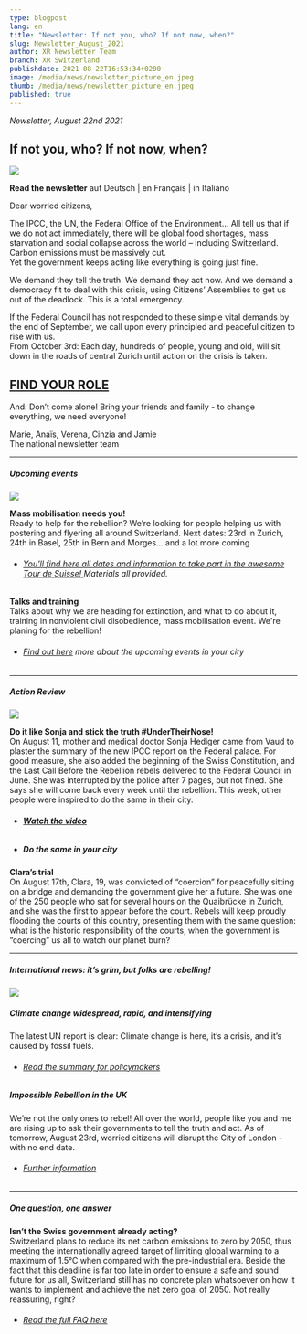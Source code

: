 ```yaml
---
type: blogpost
lang: en
title: "Newsletter: If not you, who? If not now, when?"
slug: Newsletter_August_2021
author: XR Newsletter Team
branch: XR Switzerland
publishdate: 2021-08-22T16:53:34+0200
image: /media/news/newsletter_picture_en.jpeg
thumb: /media/news/newsletter_picture_en.jpeg
published: true
---
```

*Newsletter, August 22nd 2021*

## **If not you, who? If not now, when?**

![](/media/newsletter_picture_en.jpeg)

**Read the newsletter** auf Deutsch | en Français | in Italiano

Dear worried citizens,

The IPCC, the UN, the Federal Office of the Environment… All tell us that if we do not act immediately, there will be global food shortages, mass starvation and social collapse across the world – including Switzerland. Carbon emissions must be massively cut.\
Yet the government keeps acting like everything is going just fine. 

We demand they tell the truth. We demand they act now. And we demand a democracy fit to deal with this crisis, using Citizens’ Assemblies to get us out of the deadlock. This is a total emergency.

If the Federal Council has not responded to these simple vital demands by the end of September, we call upon every principled and peaceful citizen to rise with us.\
From October 3rd: Each day, hundreds of people, young and old, will sit down in the roads of central Zurich until action on the crisis is taken.

## **[FIND YOUR ROLE](https://actionnetwork.org/forms/sign-up-for-the-rebellion-en)**

And: Don’t come alone! Bring your friends and family - to change everything, we need everyone! 

Marie, Anaïs, Verena, Cinzia and Jamie\
The national newsletter team

- - -

##### **Upcoming events**

![](/media/export-2-.png)

**Mass mobilisation needs you!** \
Ready to help for the rebellion? We’re looking for people helping us with postering and flyering all around Switzerland. Next dates: 23rd in Zurich, 24th in Basel, 25th in Bern and Morges... and a lot more coming

* ###### [You'll find here all dates and information to take part in the awesome Tour de Suisse! ](https://www.xrebellion.ch/fr/act/events/20210817-tour-de-suisse/)Materials all provided.

**Talks and training**\
Talks about why we are heading for extinction, and what to do about it, training in nonviolent civil disobedience, mass mobilisation event. We're planing for the rebellion! 

* ###### [Find out here](https://www.xrebellion.ch/de/act/events/) more about the upcoming events in your city

- - -

##### **Action Review**

![](/media/dscf9623.jpg)

**Do it like Sonja and stick the truth #UnderTheirNose!**\
On August 11, mother and medical doctor Sonja Hediger came from Vaud to plaster the summary of the new IPCC report on the Federal palace. For good measure, she also added the beginning of the Swiss Constitution, and the Last Call Before the Rebellion rebels delivered to the Federal Council in June. She was interrupted by the police after 7 pages, but not fined. She says she will come back every week until the rebellion. This week, other people were inspired to do the same in their city. 

* ###### **[Watch the video](https://www.facebook.com/XRSwitzerland/videos/173493621516933)** [](https://www.facebook.com/XRSwitzerland/videos/173493621516933)
* ##### **Do the same in your city**

**Clara’s trial**\
On August 17th, Clara, 19, was convicted of “coercion” for peacefully sitting on a bridge and demanding the government give her a future. She was one of the 250 people who sat for several hours on the Quaibrücke in Zurich, and she was the first to appear before the court. Rebels will keep proudly flooding the courts of this country, presenting them with the same question: what is the historic responsibility of the courts, when the government is “coercing” us all to watch our planet burn?

- - -

##### **International news:** it’s grim, but folks are rebelling!

![](/media/the-truth-video-overlay-2000x1025-c-center.jpeg)

##### Climate change widespread, rapid, and intensifying

The latest UN report is clear: Climate change is here, it’s a crisis, and it’s caused by fossil fuels.

* ###### [Read the summary for policymakers](<* https://www.ipcc.ch/report/ar6/wg1/downloads/report/IPCC_AR6_WGI_SPM.pdf>)

##### Impossible Rebellion in the UK

We’re not the only ones to rebel! All over the world, people like you and me are rising up to ask their governments to tell the truth and act. As of tomorrow, August 23rd, worried citizens will disrupt the City of London - with no end date.

* ###### [Further information](<* https://extinctionrebellion.uk/next-uk-rebellion/>)

- - -

##### **One question, one answer**

**Isn’t the Swiss government already acting?**\
Switzerland plans to reduce its net carbon emissions to zero by 2050, thus meeting the internationally agreed target of limiting global warming to a maximum of 1.5°C when compared with the pre-industrial era. Beside the fact that this deadline is far too late in order to ensure a safe and sound future for us all, Switzerland still has no concrete plan whatsoever on how it wants to implement and achieve the net zero goal of 2050. Not really reassuring, right?

* ###### [Read the full FAQ here](https://www.xrebellion.ch/en/about/faq/)